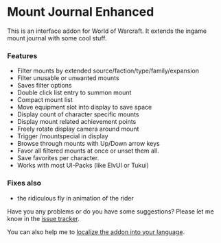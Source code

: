 # Mount Journal Enhanced

This is an interface addon for World of Warcraft. It extends the ingame mount journal with some cool stuff.

### Features

+ Filter mounts by extended source/faction/type/family/expansion
+ Filter unusable or unwanted mounts
+ Saves filter options
+ Double click list entry to summon mount
+ Compact mount list
+ Move equipment slot into display to save space
+ Display count of character specific mounts
+ Display mount related achievement points
+ Freely rotate display camera around mount
+ Trigger /mountspecial in display
+ Browse through mounts with Up/Down arrow keys
+ Favor all filtered mounts at once or unset them all.
+ Save favorites per character.
+ Works with most UI-Packs (like ElvUI or Tukui)

### Fixes also
+ the ridiculous fly in animation of the rider

Have you any problems or do you have some suggestions? Please let me know in the [issue tracker](https://www.curseforge.com/wow/addons/mount-journal-enhanced/issues).

You can also help me to [localize the addon into your language](https://www.curseforge.com/wow/addons/mount-journal-enhanced/localization).